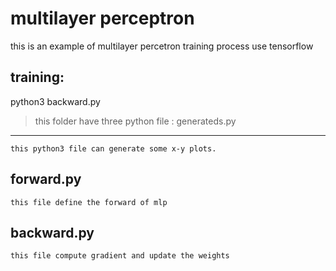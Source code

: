multilayer perceptron
=====

this is an example of multilayer percetron training process use tensorflow


training:
-----
python3 backward.py

>this folder have three python file :
generateds.py
-----

	this python3 file can generate some x-y plots.
forward.py
-----

	this file define the forward of mlp
backward.py
-----

	this file compute gradient and update the weights


